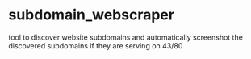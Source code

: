 # subdomain_webscraper
tool to discover website subdomains and automatically screenshot the discovered subdomains if they are serving on 43/80
